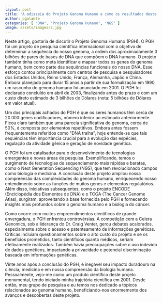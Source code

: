 ```yaml
---
layout: post
title: "A odisseia do Projeto Genoma Humano e como os resultados deste projeto vem mudando o nosso mundo"
author: pgalante
categories: [ "DNA", "Projeto Genoma Humano", "NGS" ]
image: assets/images/2.jpg
---
```


Neste artigo, gostaria de discutir o Projeto Genoma Humano (PGH). O PGH foi um
projeto de pesquisa científica internacional com o objetivo de determinar a
sequência do nosso genoma, a ordem dos aproximadamente 3 bilhões de pares de
bases de DNA que compõem o DNA humano. O projeto também tinha como meta
identificar e mapear todos os genes do genoma humano, bem como parte das
sequências funcionais do nosso DNA. Esse esforço contou principalmente com
centros de pesquisa e pesquisadores dos Estados Unidos, Reino Unido, França,
Alemanha, Japão e China. Embora planejado para durar 15 anos a partir de sua
formalização em 1990, um rascunho do genoma humano foi anunciado em 2001. O
PGH foi declarado concluído em abril de 2003, finalizando antes do prazo e com
um custo direto estimado de 3 bilhões de Dólares (nota: 5 bilhões de Dólares em
valor atual).

Um dos principais achados do PGH é que os seres humanos têm cerca de 20.000
genes codificadores, número inferior ao estimado anteriormente. Ficou claro
também que uma parcela significativa do genoma, cerca de 50%, é composta por
elementos repetitivos. Embora antes fossem frequentemente referidos como "DNA
tralha", hoje entende-se que tais sequências têm importância crucial para a
evolução das espécies, regulação da atividade gênica e geração de
novidade genética.

O PGH foi um catalisador para o desenvolvimento de tecnologias emergentes e
novas áreas de pesquisa. Exemplificando, temos o surgimento de tecnologias de
sequenciamento mais rápidas e baratas, como o Next Generation Sequencing
(NGS), que tem revolucionado campos como biologia e medicina. A conclusão
deste projeto ampliou nossa compreensão das complexidades do genoma humano,
enriquecendo nosso entendimento sobre as funções de muitos genes e elementos
regulatórios. Além disso, iniciativas subsequentes, como o projeto ENCODE
(Enciclopédia dos Elementos de DNA) e o TCGA (The Cancer Genome Atlas),
surgiram, aproveitando a base fornecida pelo PGH e fornecendo insights mais
profundos sobre o genoma humano e a biologia do câncer.

Como ocorre com muitos empreendimentos científicos de grande envergadura, o
PGH enfrentou controvérsias. A competição com a Celera Genomics, sob a
liderança do Dr. Craig Venter, gerou debates acalorados, especialmente sobre o
acesso e patenteamento de informações genéticas. Críticas incluíam
questionamentos sobre o alto custo do projeto e se os benefícios prometidos,
tanto científicos quanto médicos, seriam efetivamente realizados. Também
havia preocupações sobre o uso indevido de dados genéticos, impactando a
privacidade e potencial discriminação baseada em informações genéticas.

Vinte anos após a conclusão do PGH, é inegável seu impacto duradouro na
ciência, medicina e em nossa compreensão da biologia humana. Pessoalmente,
vejo-me como um produto científico deste projeto monumental, tendo iniciado
minha trajetória científica em 2001. Desde então, meu grupo de pesquisa e eu
temos nos dedicado a tópicos relacionados ao genoma humano, beneficiando-nos
enormemente dos avanços e descobertas deste projeto.
